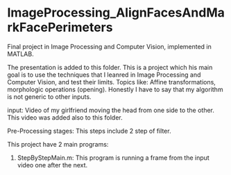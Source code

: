# ImageProcessing_AlignFacesAndMarkFacePerimeters
Final project in Image Processing and Computer Vision, implemented in MATLAB.

The presentation is added to this folder. This is a project which his main goal is to use the techniques that
I leanred in Image Processing and Computer Vision, and test their limits. Topics like: Affine transformations, 
morphologic operations (opening). Honestly I have to say that my algorithm is not generic to other inputs.

input: Video of my girlfriend moving the head from one side to the other. This video was added also to this folder.

Pre-Processing stages: This steps include 2 step of filter.

This project have 2 main programs:

1) StepByStepMain.m: This program is running a frame from the input video one after the next.

